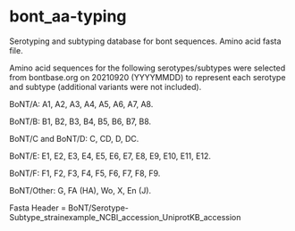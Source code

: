 # bont_aa-typing
Serotyping and subtyping database for bont sequences. Amino acid fasta file. 

Amino acid sequences for the following serotypes/subtypes were selected from bontbase.org on 20210920 (YYYYMMDD) to represent each serotype and subtype (additional variants were not included).

BoNT/A: A1, A2, A3, A4, A5, A6, A7, A8.

BoNT/B: B1, B2, B3, B4, B5, B6, B7, B8.

BoNT/C and BoNT/D: C, CD, D, DC.

BoNT/E: E1, E2, E3, E4, E5, E6, E7, E8, E9, E10, E11, E12.

BoNT/F: F1, F2, F3, F4, F5, F6, F7, F8, F9.

BoNT/Other: G, FA (HA), Wo,  X, En (J).

Fasta Header = BoNT/Serotype-Subtype_strainexample_NCBI_accession_UniprotKB_accession
